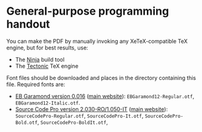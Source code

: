 General-purpose programming handout
===================================

You can make the PDF by manually invoking any XeTeX-compatible TeX engine, but
for best results, use:

- The [Ninja](https://ninja-build.org/) build tool
- The [Tectonic](https://tectonic-typesetting.github.io/en-US/) TeX engine

Font files should be downloaded and places in the directory containing this file.
Required fonts are:

- [EB Garamond version 0.016](https://bitbucket.org/georgd/eb-garamond/downloads/EBGaramond-0.016.zip)
  ([main website](http://www.georgduffner.at/ebgaramond/)):
  `EBGaramond12-Regular.otf`, `EBGaramond12-Italic.otf`.
- [Source Code Pro version 2.030-RO/1.050-IT](https://github.com/adobe-fonts/source-code-pro/archive/2.030R-ro/1.050R-it.zip)
  ([main website]()): `SourceCodePro-Regular.otf`, `SourceCodePro-It.otf`,
  `SourceCodePro-Bold.otf`, `SourceCodePro-BoldIt.otf`,
